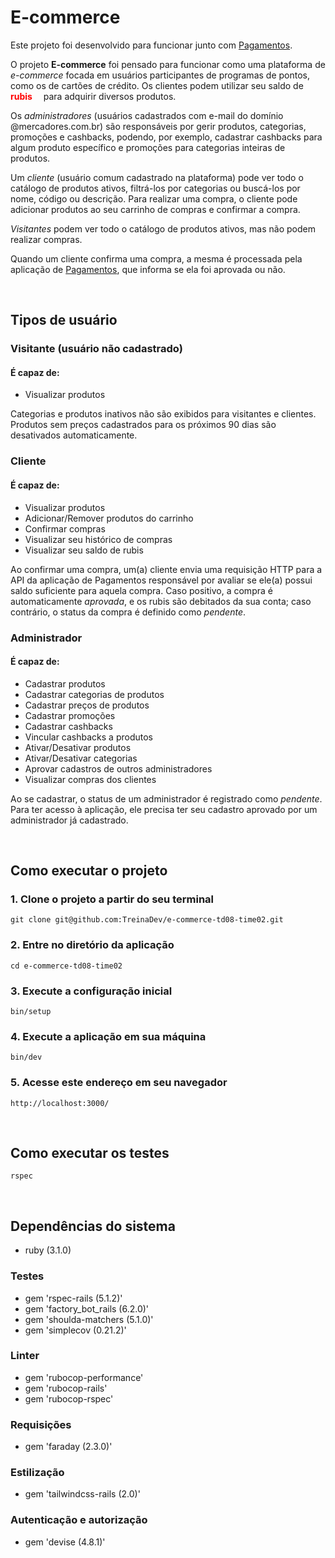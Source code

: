 # E-commerce

Este projeto foi desenvolvido para funcionar junto com [Pagamentos](https://github.com/TreinaDev/pagamentos-td08-time02).

O projeto **E-commerce** foi pensado para funcionar como uma plataforma de _e-commerce_ focada em usuários participantes de programas de pontos, como os de cartões de crédito. Os clientes podem utilizar seu saldo de <span style="color:red">**rubis**</span> <img src="https://cdn.emojidex.com/emoji/seal/Ruby.png" width="10px"> para adquirir diversos produtos.

Os _administradores_ (usuários cadastrados com e-mail do domínio @mercadores.com.br) são responsáveis por gerir produtos, categorias, promoções e cashbacks, podendo, por exemplo, cadastrar cashbacks para algum produto específico e promoções para categorias inteiras de produtos.

Um _cliente_ (usuário comum cadastrado na plataforma) pode ver todo o catálogo de produtos ativos, filtrá-los por categorias ou buscá-los por nome, código ou descrição. Para realizar uma compra, o cliente pode adicionar produtos ao seu carrinho de compras e confirmar a compra.

_Visitantes_ podem ver todo o catálogo de produtos ativos, mas não podem realizar compras.

Quando um cliente confirma uma compra, a mesma é processada pela aplicação de [Pagamentos](https://github.com/TreinaDev/pagamentos-td08-time02), que informa se ela foi aprovada ou não.

</br>

## Tipos de usuário

### **Visitante (usuário não cadastrado)**

#### **É capaz de:**

- Visualizar produtos

Categorias e produtos inativos não são exibidos para visitantes e clientes. Produtos sem preços cadastrados para os próximos 90 dias são desativados automaticamente.

### **Cliente**

#### **É capaz de:**

- Visualizar produtos
- Adicionar/Remover produtos do carrinho
- Confirmar compras
- Visualizar seu histórico de compras
- Visualizar seu saldo de rubis

Ao confirmar uma compra, um(a) cliente envia uma requisição HTTP para a API da aplicação de Pagamentos responsável por avaliar se ele(a) possui saldo suficiente para aquela compra. Caso positivo, a compra é automaticamente _aprovada_, e os rubis são debitados da sua conta; caso contrário, o status da compra é definido como _pendente_.

### **Administrador**

#### **É capaz de:**

- Cadastrar produtos
- Cadastrar categorias de produtos
- Cadastrar preços de produtos
- Cadastrar promoções
- Cadastrar cashbacks
- Vincular cashbacks a produtos
- Ativar/Desativar produtos
- Ativar/Desativar categorias
- Aprovar cadastros de outros administradores
- Visualizar compras dos clientes

Ao se cadastrar, o status de um administrador é registrado como _pendente_. Para ter acesso à aplicação, ele precisa ter seu cadastro aprovado por um administrador já cadastrado.

</br>

## Como executar o projeto

### 1. Clone o projeto a partir do seu terminal

```text
git clone git@github.com:TreinaDev/e-commerce-td08-time02.git
```

### 2. Entre no diretório da aplicação

```text
cd e-commerce-td08-time02
```

### 3. Execute a configuração inicial

```text
bin/setup
```

### 4. Execute a aplicação em sua máquina

```text
bin/dev
```

### 5. Acesse este endereço em seu navegador

```text
http://localhost:3000/
```

</br>

## Como executar os testes

```text
rspec
```

</br>

## Dependências do sistema

- ruby (3.1.0)

### Testes

- gem 'rspec-rails (5.1.2)'
- gem 'factory_bot_rails (6.2.0)'
- gem 'shoulda-matchers (5.1.0)'
- gem 'simplecov (0.21.2)'

### Linter

- gem 'rubocop-performance'
- gem 'rubocop-rails'
- gem 'rubocop-rspec'

### Requisições

- gem 'faraday (2.3.0)'

### Estilização

- gem 'tailwindcss-rails (2.0)'

### Autenticação e autorização

- gem 'devise (4.8.1)'
